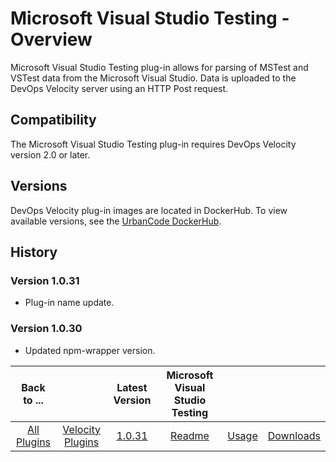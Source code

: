 
# Microsoft Visual Studio Testing - Overview

Microsoft Visual Studio Testing plug-in allows for parsing of MSTest and VSTest data from the Microsoft Visual Studio. Data is uploaded to the DevOps Velocity server using an HTTP Post request.

## Compatibility

The Microsoft Visual Studio Testing plug-in requires DevOps Velocity version 2.0 or later.

## Versions

DevOps Velocity plug-in images are located in DockerHub. To view available versions, see the [UrbanCode DockerHub](https://hub.docker.com/r/urbancode/ucv-ext-ucd/tags).

## History

### Version 1.0.31

* Plug-in name update.

### Version 1.0.30
* Updated npm-wrapper version.

|Back to ...||Latest Version|Microsoft Visual Studio Testing |||
| :---: | :---: | :---: | :---: | :---: | :---: |
|[All Plugins](../../index.md)|[Velocity Plugins](../README.md)|[1.0.31](https://github.com/UrbanCode/IBM-UCV-PLUGINS/raw/main/files/ucv-ext-vs-quality/ucv-ext-vs-quality-1.0.31.tar.zip)|[Readme](README.md)|[Usage](usage.md)|[Downloads](downloads.md)|
